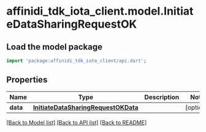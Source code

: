 # affinidi_tdk_iota_client.model.InitiateDataSharingRequestOK

## Load the model package

```dart
import 'package:affinidi_tdk_iota_client/api.dart';
```

## Properties

| Name     | Type                                                                        | Description | Notes      |
| -------- | --------------------------------------------------------------------------- | ----------- | ---------- |
| **data** | [**InitiateDataSharingRequestOKData**](InitiateDataSharingRequestOKData.md) |             | [optional] |

[[Back to Model list]](../README.md#documentation-for-models) [[Back to API list]](../README.md#documentation-for-api-endpoints) [[Back to README]](../README.md)
